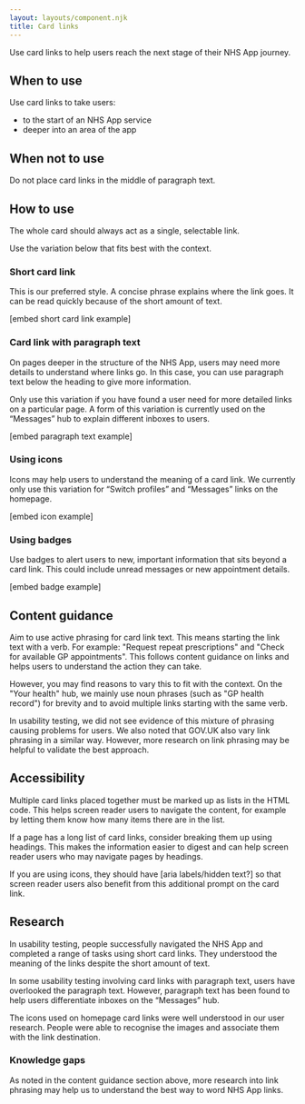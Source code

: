 ```yaml
---
layout: layouts/component.njk
title: Card links
---
```


<p class="nhsuk-body-l">Use card links to help users reach the next stage of their NHS App journey.</p>

## When to use

Use card links to take users:

- to the start of an NHS App service
- deeper into an area of the app

## When not to use

Do not place card links in the middle of paragraph text.

## How to use

The whole card should always act as a single, selectable link.

Use the variation below that fits best with the context.

### Short card link

This is our preferred style. A concise phrase explains where the link goes. It can be read quickly because of the short amount of text.

[embed short card link example]

### Card link with paragraph text

On pages deeper in the structure of the NHS App, users may need more details to understand where links go. In this case, you can use paragraph text below the heading to give more information.

Only use this variation if you have found a user need for more detailed links on a particular page. A form of this variation is currently used on the “Messages” hub to explain different inboxes to users.

[embed paragraph text example]

### Using icons

Icons may help users to understand the meaning of a card link. We currently only use this variation for “Switch profiles” and “Messages” links on the homepage.

[embed icon example]

### Using badges

Use badges to alert users to new, important information that sits beyond a card link. This could include unread messages or new appointment details.

[embed badge example]

## Content guidance

Aim to use active phrasing for card link text. This means starting the link text with a verb. For example: "Request repeat prescriptions" and "Check for available GP appointments". This follows content guidance on links and helps users to understand the action they can take.

However, you may find reasons to vary this to fit with the context. On the "Your health" hub, we mainly use noun phrases (such as "GP health record") for brevity and to avoid multiple links starting with the same verb.

In usability testing, we did not see evidence of this mixture of phrasing causing problems for users. We also noted that GOV.UK also vary link phrasing in a similar way. However, more research on link phrasing may be helpful to validate the best approach.

## Accessibility

Multiple card links placed together must be marked up as lists in the HTML code. This helps screen reader users to navigate the content, for example by letting them know how many items there are in the list.

If a page has a long list of card links, consider breaking them up using headings. This makes the information easier to digest and can help screen reader users who may navigate pages by headings.

If you are using icons, they should have [aria labels/hidden text?] so that screen reader users also benefit from this additional prompt on the card link.

## Research

In usability testing, people successfully navigated the NHS App and completed a range of tasks using short card links. They understood the meaning of the links despite the short amount of text.

In some usability testing involving card links with paragraph text, users have overlooked the paragraph text. However, paragraph text has been found to help users differentiate inboxes on the “Messages” hub.

The icons used on homepage card links were well understood in our user research. People were able to recognise the images and associate them with the link destination.

### Knowledge gaps

As noted in the content guidance section above, more research into link phrasing may help us to understand the best way to word NHS App links.
